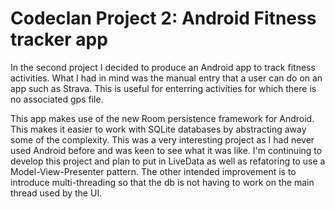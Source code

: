 # Codeclan Project 2:  Android Fitness tracker app

In the second project I decided to produce an Android app to track fitness activities.  What I had in mind was the manual entry that a user can do on an app such as Strava.  This is useful for enterring activities for which there is no associated gps file.

This app makes use of the new Room persistence framework for Android.  This makes it easier to work with SQLite databases by abstracting away some of the complexity.  This was a very interesting project as I had never used Android before and was keen to see what it was like.  I'm continuing to develop this project and plan to put in LiveData as well as refatoring to use a Model-View-Presenter pattern.  The other intended improvement is to introduce multi-threading so that the db is not having to work on the main thread used by the UI.
